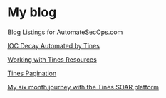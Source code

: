 # My blog
Blog Listings for AutomateSecOps.com

[IOC Decay Automated by Tines](https://ioc-decay.automatesecops.com/)

[Working with Tines Resources](https://working-with-tines-resources.automatesecops.com/)

[Tines Pagination](https://tines-pagination.automatesecops.com/)

[My six month journey with the Tines SOAR platform](http://tines-ai-winner.automatesecops.com/)
